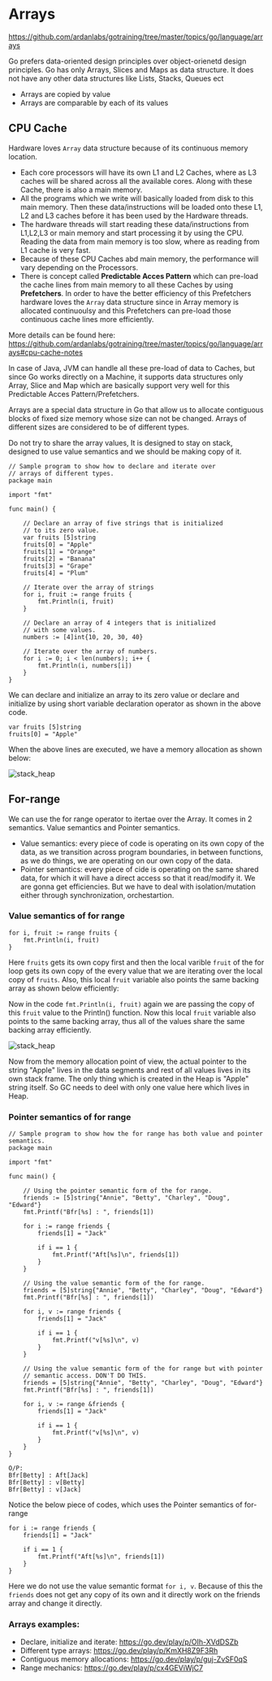 # Arrays
https://github.com/ardanlabs/gotraining/tree/master/topics/go/language/arrays

Go prefers data-oriented design principles over object-orienetd design principles.
Go has only Arrays, Slices and Maps as data structure. It does not have any other data structures like Lists, Stacks, Queues ect
- Arrays are copied by value
- Arrays are comparable by each of its values 

## CPU Cache
Hardware loves `Array` data structure because of its continuous memory location.

- Each core processors will have its own L1 and L2 Caches, where as L3 caches will be shared across all the available cores. Along with these Cache, there is also a main memory.
-  All the programs which we write will basically loaded from disk to this main memory. Then these data/instructions will be loaded onto these L1, L2 and L3 caches before it has been used by the Hardware threads.
- The hardware threads will start reading these data/instructions from L1,L2,L3 or main memory and start processing it by using the CPU. Reading the data from main memory is too slow, where as reading from L1 cache is very fast.
- Because of these CPU Caches abd main memory, the performance will vary depending on the Processors.
- There is concept called **Predictable Acces Pattern** which can pre-load the cache lines from main memory to all these Caches by using **Prefetchers**. In order to have the better efficiency of this Prefetchers hardware loves the `Array` data structure since in Array memory is allocated continuoulsy and this Prefetchers can pre-load those continuous cache lines more efficiently.

More details can be found here: https://github.com/ardanlabs/gotraining/tree/master/topics/go/language/arrays#cpu-cache-notes

In case of Java, JVM can handle all these pre-load of data to Caches, but since Go works directly on a Machine, it supports data structures only Array, Slice and Map which are basically support very well for this Predictable Acces Pattern/Prefetchers.

Arrays are a special data structure in Go that allow us to allocate contiguous blocks of fixed size memory whose size can not be changed. Arrays of different sizes are considered to be of different types.

Do not try to share the array values, It is designed to stay on stack, designed to use value semantics and we should be making copy of it. 

```
// Sample program to show how to declare and iterate over
// arrays of different types.
package main

import "fmt"

func main() {

	// Declare an array of five strings that is initialized
	// to its zero value.
	var fruits [5]string
	fruits[0] = "Apple"
	fruits[1] = "Orange"
	fruits[2] = "Banana"
	fruits[3] = "Grape"
	fruits[4] = "Plum"

	// Iterate over the array of strings
	for i, fruit := range fruits {
		fmt.Println(i, fruit)
	}

	// Declare an array of 4 integers that is initialized
	// with some values.
	numbers := [4]int{10, 20, 30, 40}

	// Iterate over the array of numbers.
	for i := 0; i < len(numbers); i++ {
		fmt.Println(i, numbers[i])
	}
}
```

We can declare and initialize an array to its zero value or declare and initialize by using short variable declaration operator as shown in the above code.

```
var fruits [5]string
fruits[0] = "Apple"
```
When the above lines are executed, we have a memory allocation as shown below:

![stack_heap](images/array.drawio.png "icon")

## For-range
We can use the for range operator to itertae over the Array. It comes in 2 semantics. Value semantics and Pointer semantics.

- Value semantics: every piece of code is operating on its own copy of the data, as we transition across program boundaries, in between functions, as we do things, we are operating on our own copy of the data.
- Pointer semantics: every piece of cide is operating on the same shared data, for which it will have a direct access so that it read/modify it. We are gonna get efficiencies. But we have to deal with isolation/mutation either through synchronization, orchestartion.

### Value semantics of for range
```
for i, fruit := range fruits {
	fmt.Println(i, fruit)
}
```
Here `fruits` gets its own copy first and then the local varible `fruit` of the for loop gets its own copy of the every value that we are iterating over the local copy of `fruits`.
Also, this local `fruit` variable also points the same backing array as shown below efficiently:

Now in the code `fmt.Println(i, fruit)` again we are passing the copy of this `fruit` value to the Println() function. Now this local `fruit` variable also points to the same backing array, thus all of the values share the same backing array efficiently.

![stack_heap](images/for_range.drawio.png "icon")

Now from the memory allocation point of view, the actual pointer to the string "Apple" lives in the data segments and rest of all values lives in its own stack frame. The only thing which is created in the Heap is "Apple" string itself. So GC needs to deel with only one value here which lives in Heap. 

### Pointer semantics of for range
```
// Sample program to show how the for range has both value and pointer semantics.
package main

import "fmt"

func main() {

	// Using the pointer semantic form of the for range.
	friends := [5]string{"Annie", "Betty", "Charley", "Doug", "Edward"}
	fmt.Printf("Bfr[%s] : ", friends[1])

	for i := range friends {
		friends[1] = "Jack"

		if i == 1 {
			fmt.Printf("Aft[%s]\n", friends[1])
		}
	}

	// Using the value semantic form of the for range.
	friends = [5]string{"Annie", "Betty", "Charley", "Doug", "Edward"}
	fmt.Printf("Bfr[%s] : ", friends[1])

	for i, v := range friends {
		friends[1] = "Jack"

		if i == 1 {
			fmt.Printf("v[%s]\n", v)
		}
	}

	// Using the value semantic form of the for range but with pointer
	// semantic access. DON'T DO THIS.
	friends = [5]string{"Annie", "Betty", "Charley", "Doug", "Edward"}
	fmt.Printf("Bfr[%s] : ", friends[1])

	for i, v := range &friends {
		friends[1] = "Jack"

		if i == 1 {
			fmt.Printf("v[%s]\n", v)
		}
	}
}

O/P:
Bfr[Betty] : Aft[Jack]
Bfr[Betty] : v[Betty]
Bfr[Betty] : v[Jack]
```

Notice the below piece of codes, which uses the Pointer semantics of for-range
```
for i := range friends {
    friends[1] = "Jack"

    if i == 1 {
        fmt.Printf("Aft[%s]\n", friends[1])
    }
}
```
Here we do not use the value semantic format `for i, v`. Because of this the `friends` does not get any copy of its own and it directly work on the friends array and change it directly.

### Arrays examples:

- Declare, initialize and iterate: https://go.dev/play/p/OIh-XVdDSZb
- Different type arrays: https://go.dev/play/p/KmXH8Z9F3Rh
- Contiguous memory allocations: https://go.dev/play/p/guj-ZvSF0qS
- Range mechanics: https://go.dev/play/p/cx4GEViWjC7
